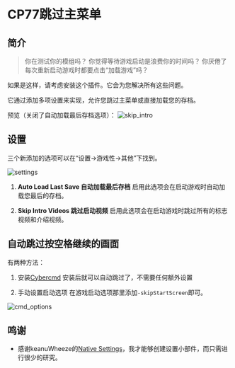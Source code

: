 # CP77跳过主菜单

## 简介

> 你在测试你的模组吗？
> 你觉得等待游戏启动是浪费你的时间吗？
> 你厌倦了每次重新启动游戏时都要点击“加载游戏”吗？

如果是这样，请考虑安装这个插件。它会为您解决所有这些问题。

它通过添加多项设置来实现，允许您跳过主菜单或直接加载您的存档。

预览（关闭了自动加载最后存档选项）：
![skip_intro](https://mod.3dmgame.com/static/upload/mod/202306/MOD649b93580cbd6.gif)

## 设置
三个新添加的选项可以在“设置->游戏性->其他”下找到。

![settings](https://mod.3dmgame.com/static/upload/mod/202312/MOD65712bf4b13f4.png)

1. **Auto Load Last Save 自动加载最后存档**
启用此选项会在启动游戏时自动加载您最后的存档。

2. **Skip Intro Videos 跳过启动视频**
启用此选项会在启动游戏时跳过所有的标志视频和介绍视频。

## 自动跳过按空格继续的画面
有两种方法：

1. 安装[Cybercmd](https://www.nexusmods.com/cyberpunk2077/mods/5176)
安装后就可以自动跳过了，不需要任何额外设置

2. 手动设置启动选项
在游戏启动选项那里添加`-skipStartScreen`即可。

![cmd_options](https://mod.3dmgame.com/static/upload/mod/202312/MOD65712bf4b654b.png)

## 鸣谢
- 感谢keanuWheeze的[Native Settings](https://github.com/justarandomguyintheinternet/CP77_nativeSettings)，我才能够创建设置小部件，而只需进行很少的研究。